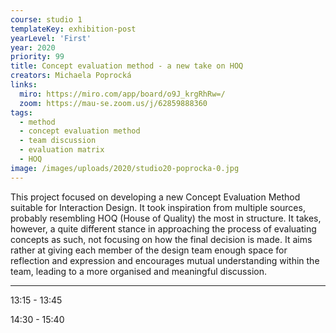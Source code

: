 ```yaml
---
course: studio 1
templateKey: exhibition-post
yearLevel: 'First'
year: 2020
priority: 99
title: Concept evaluation method - a new take on HOQ 
creators: Michaela Poprocká
links:
  miro: https://miro.com/app/board/o9J_krgRhRw=/
  zoom: https://mau-se.zoom.us/j/62859888360
tags:
  - method
  - concept evaluation method
  - team discussion
  - evaluation matrix
  - HOQ
image: /images/uploads/2020/studio20-poprocka-0.jpg
---
```


This project focused on developing a new Concept Evaluation Method suitable for Interaction Design. It took inspiration from multiple sources, probably resembling HOQ (House of Quality) the most in structure. It takes, however, a quite different stance in approaching the process of evaluating concepts as such, not focusing on how the final decision is made. It aims rather at giving each member of the design team enough space for reflection and expression and encourages mutual understanding within the team, leading to a more organised and meaningful discussion. 

--- 

13:15 - 13:45

14:30 - 15:40

